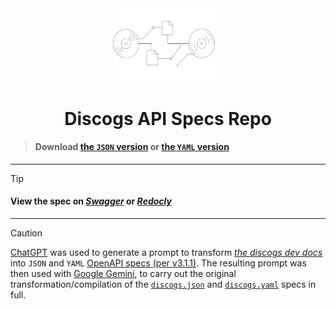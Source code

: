 <div align="center">
    <img src="./.github/discogs-api-spec_banner.png" width="35%" style="padding: 0; margin: 0;"/>
    <h1>Discogs API Specs Repo</h1>
</div>

> #### Download [the `JSON` version](https://raw.githubusercontent.com/wyattowalsh/discogs-api-spec/refs/heads/main/discogs.json) or [the `YAML` version](https://raw.githubusercontent.com/wyattowalsh/discogs-api-spec/refs/heads/main/discogs.yaml)

---

> [!TIP]
> #### View the spec on [***Swagger***](https://petstore.swagger.io/?url=https://raw.githubusercontent.com/wyattowalsh/discogs-api-spec/main/discogs.json) or [***Redocly***](https://redocly.github.io/redoc/?url=https://raw.githubusercontent.com/wyattowalsh/discogs-api-spec/main/discogs.json)


---

> [!CAUTION]
> [ChatGPT](https://chatgpt.com/share/68885aae-1ac4-800e-8880-9d6e3939c138) was used to generate a prompt to transform [*the discogs dev docs*](./discogs-api-dev-docs.md) into `JSON` and `YAML` [OpenAPI specs (per v3.1.1)](./OpenAPI-Specification-version-3.1.1.md). The resulting prompt was then used with [Google Gemini](https://g.co/gemini/share/894bf85491db), to carry out the original transformation/compilation of the [`discogs.json`](./discogs.json) and [`discogs.yaml`](./discogs.yaml) specs in full.